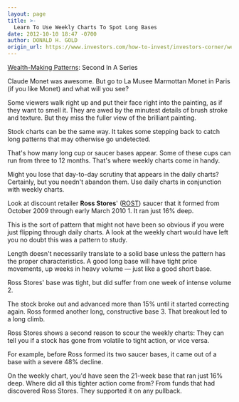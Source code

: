 ```yaml
---
layout: page
title: >-
  Learn To Use Weekly Charts To Spot Long Bases
date: 2012-10-10 18:47 -0700
author: DONALD H. GOLD
origin_url: https://www.investors.com/how-to-invest/investors-corner/weekly-charts-can-reveal-long-cups/
---
```


[Wealth-Making Patterns](http://news.investors.com/special-report/627625-patterns-to-market-wealth.aspx): Second In A Series

Claude Monet was awesome. But go to La Musee Marmottan Monet in Paris (if you like Monet) and what will you see?

Some viewers walk right up and put their face right into the painting, as if they want to smell it. They are awed by the minutest details of brush stroke and texture. But they miss the fuller view of the brilliant painting.

Stock charts can be the same way. It takes some stepping back to catch long patterns that may otherwise go undetected.

That's how many long cup or saucer bases appear. Some of these cups can run from three to 12 months. That's where weekly charts come in handy.

Might you lose that day-to-day scrutiny that appears in the daily charts? Certainly, but you needn't abandon them. Use daily charts in conjunction with weekly charts.

Look at discount retailer **Ross Stores**' ([ROST](https://research.investors.com/quote.aspx?symbol=ROST)) saucer that it formed from October 2009 through early March 2010 1. It ran just 16% deep.

This is the sort of pattern that might not have been so obvious if you were just flipping through daily charts. A look at the weekly chart would have left you no doubt this was a pattern to study.

Length doesn't necessarily translate to a solid base unless the pattern has the proper characteristics. A good long base will have tight price movements, up weeks in heavy volume — just like a good short base.

Ross Stores' base was tight, but did suffer from one week of intense volume 2.

The stock broke out and advanced more than 15% until it started correcting again. Ross formed another long, constructive base 3. That breakout led to a long climb.

Ross Stores shows a second reason to scour the weekly charts: They can tell you if a stock has gone from volatile to tight action, or vice versa.

For example, before Ross formed its two saucer bases, it came out of a base with a severe 48% decline.

On the weekly chart, you'd have seen the 21-week base that ran just 16% deep. Where did all this tighter action come from? From funds that had discovered Ross Stores. They supported it on any pullback.
